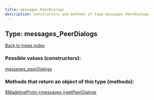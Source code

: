 ```yaml
---
title: messages_PeerDialogs
description: constructors and methods of type messages_PeerDialogs
---
```

## Type: messages\_PeerDialogs  
[Back to types index](index.md)



### Possible values (constructors):

[messages\_peerDialogs](../constructors/messages_peerDialogs.md)  



### Methods that return an object of this type (methods):

[$MadelineProto->messages->getPeerDialogs](../methods/messages_getPeerDialogs.md)  



